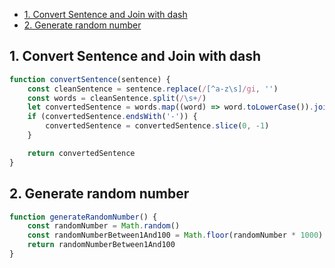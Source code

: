 - [1. Convert Sentence and Join with dash](#1-convert-sentence-and-join-with-dash)
- [2. Generate random number](#2-generate-random-number)

## 1. Convert Sentence and Join with dash

```js
function convertSentence(sentence) {
    const cleanSentence = sentence.replace(/[^a-z\s]/gi, '')
    const words = cleanSentence.split(/\s+/)
    let convertedSentence = words.map((word) => word.toLowerCase()).join('-')
    if (convertedSentence.endsWith('-')) {
        convertedSentence = convertedSentence.slice(0, -1)
    }

    return convertedSentence
}
```

## 2. Generate random number

```js
function generateRandomNumber() {
    const randomNumber = Math.random()
    const randomNumberBetween1And100 = Math.floor(randomNumber * 1000) + 1
    return randomNumberBetween1And100
}
```
